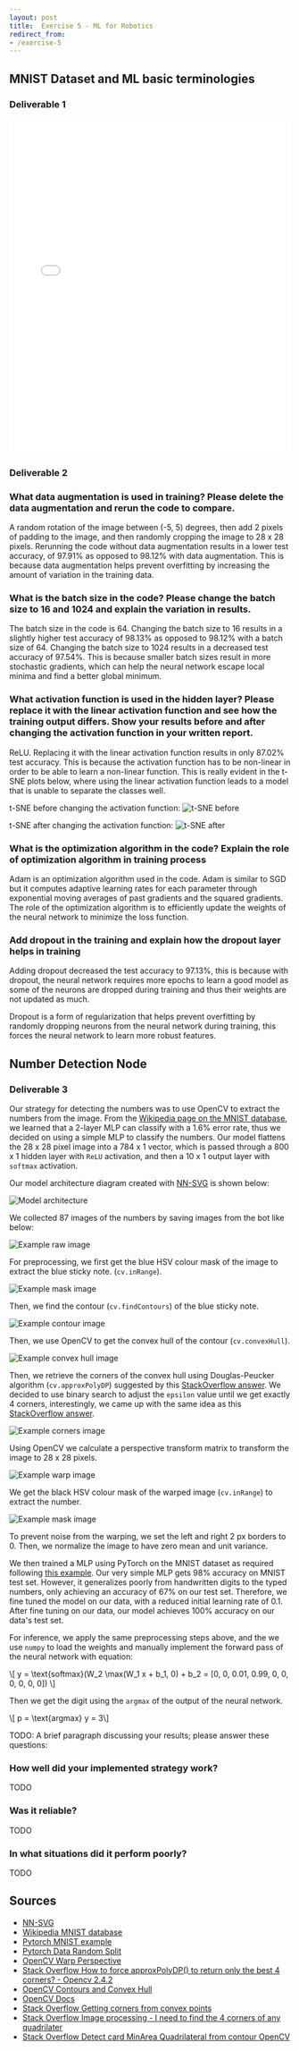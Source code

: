 ```yaml
---
layout: post
title:  Exercise 5 - ML for Robotics
redirect_from:
- /exercise-5
---
```


## MNIST Dataset and ML basic terminologies

### Deliverable 1

<iframe
    width="100%"
    height="600"
    src="/cmput-412-website/images/exercise-5/deliverable-1-backprop.pdf"
    frameborder="0">
</iframe>

### Deliverable 2

### What data augmentation is used in training? Please delete the data augmentation and rerun the code to compare.

A random rotation of the image between (-5, 5) degrees, then add 2 pixels of
padding to the image, and then randomly cropping the image to 28 x 28 pixels.
Rerunning the code without data augmentation results in a lower test accuracy, of 97.91%
as opposed to 98.12% with data augmentation. This is because data augmentation
helps prevent overfitting by increasing the amount of variation in the training
data.

### What is the batch size in the code? Please change the batch size to 16 and 1024 and explain the variation in results.

The batch size in the code is 64. Changing the batch size to 16 results in a
slightly higher test accuracy of 98.13% as opposed to 98.12% with a batch size
of 64. Changing the batch size to 1024 results in a decreased test accuracy of
97.54%. This is because smaller batch sizes result in more stochastic gradients,
which can help the neural network escape local minima and find a better global
minimum.

### What activation function is used in the hidden layer? Please replace it with the linear activation function and see how the training output differs. Show your results before and after changing the activation function in your written report.

ReLU. Replacing it with the linear activation function results in only 87.02%
test accuracy. This is because the activation function has to be non-linear in
order to be able to learn a non-linear function. This is really evident in the
t-SNE plots below, where using the linear activation function leads to a model
that is unable to separate the classes well.

t-SNE before changing the activation function:
![t-SNE before](/cmput-412-website/images/exercise-5/t-SNE.avif)

t-SNE after changing the activation function:
![t-SNE after](/cmput-412-website/images/exercise-5/t-SNE-linear.avif)

### What is the optimization algorithm in the code? Explain the role of optimization algorithm in training process

Adam is an optimization algorithm used in the code. Adam is similar to SGD but
it computes adaptive learning rates for each parameter through exponential
moving averages of past gradients and the squared gradients. The role of the
optimization algorithm is to efficiently update the weights of the neural
network to minimize the loss function.

### Add dropout in the training and explain how the dropout layer helps in training

Adding dropout decreased the test accuracy to 97.13%, this is because
with dropout, the neural network requires more epochs to learn a good model
as some of the neurons are dropped during training and thus their weights are
not updated as much.

Dropout is a form of regularization that helps prevent overfitting by randomly
dropping neurons from the neural network during training, this forces the neural
network to learn more robust features.

## Number Detection Node

### Deliverable 3

Our strategy for detecting the numbers was to use OpenCV to extract the numbers
from the image. From the [Wikipedia page on the MNIST
database](https://en.wikipedia.org/wiki/MNIST_database), we learned that a
2-layer MLP can classify with a 1.6% error rate, thus we decided on using a
simple MLP to classify the numbers. Our model flattens the 28 x 28 pixel image
into a 784 x 1 vector, which is passed through a 800 x 1 hidden layer with
`ReLU` activation, and then a 10 x 1 output layer with `softmax` activation.

Our model architecture diagram created with
[NN-SVG](https://github.com/alexlenail/NN-SVG) is shown below:

![Model architecture](/cmput-412-website/images/exercise-5/model.avif)

We collected 87 images of the numbers by saving images from the bot like below:

![Example raw image](/cmput-412-website/images/exercise-5/test-raw.avif)

For preprocessing, we first get the blue HSV colour mask of the image to
extract the blue sticky note.
(`cv.inRange`).

![Example mask image](/cmput-412-website/images/exercise-5/test-mask1.avif)

Then, we find the contour (`cv.findContours`) of the blue sticky note.

![Example contour image](/cmput-412-website/images/exercise-5/test-contour.avif)

Then, we use OpenCV to get the convex hull of the contour (`cv.convexHull`).

![Example convex hull
image](/cmput-412-website/images/exercise-5/test-convex_hull.avif)

Then, we retrieve the corners of the convex hull using Douglas-Peucker algorithm
(`cv.approxPolyDP`) suggested by this [StackOverflow answer](https://stackoverflow.com/a/10262750).
We decided to use binary search to adjust the `epsilon`
value until we get exactly 4 corners, interestingly, we came up with the same
idea as this [StackOverflow answer](https://stackoverflow.com/a/55339684).

![Example corners image](/cmput-412-website/images/exercise-5/test-corners.avif)

Using OpenCV we calculate a perspective transform matrix to transform the
image to 28 x 28 pixels.

![Example warp image](/cmput-412-website/images/exercise-5/test-warp.avif)

We get the black HSV colour mask of the warped image (`cv.inRange`) to extract
the number.

![Example mask image](/cmput-412-website/images/exercise-5/test-mask2.avif)

To prevent noise from the warping, we set the left and right 2 px borders to 0.
Then, we normalize the image to have zero mean and unit variance.

We then trained a MLP using PyTorch on the MNIST dataset as required following
[this example](https://github.com/pytorch/examples/blob/main/mnist/main.py). Our
very simple MLP gets 98% accuracy on MNIST test set. However, it generalizes
poorly from handwritten digits to the typed numbers, only achieving an accuracy
of 67% on our test set. Therefore, we fine tuned the model on our data, with a
reduced initial learning rate of 0.1. After fine tuning on our data, our model
achieves 100% accuracy on our data's test set.

For inference, we apply the same preprocessing steps above, and the we use
`numpy` to load the weights and manually implement the forward pass of the
neural network with equation:

\\[ y = \text{softmax}(W_2 \max(W_1 x + b_1, 0) + b_2 = [0, 0, 0.01, 0.99, 0, 0, 0, 0, 0, 0]) \\]

Then we get the digit using the `argmax` of the output of the neural
network.

\\[ p = \text{argmax} y = 3\\]

TODO: A brief paragraph discussing your results; please answer these questions:

### How well did your implemented strategy work?

TODO

### Was it reliable?

TODO

### In what situations did it perform poorly?

TODO

## Sources

- [NN-SVG](https://github.com/alexlenail/NN-SVG)
- [Wikipedia MNIST database](https://en.wikipedia.org/wiki/MNIST_database)
- [Pytorch MNIST example](https://github.com/pytorch/examples/blob/main/mnist/main.py)
- [Pytorch Data Random Split](https://pytorch.org/docs/stable/data.html#torch.utils.data.random_split)
- [OpenCV Warp Perspective](https://theailearner.com/tag/cv2-warpperspective/)
- [Stack Overflow How to force approxPolyDP() to return only the best 4 corners? - Opencv 2.4.2](https://stackoverflow.com/a/10262750)
- [OpenCV Contours and Convex Hull](https://medium.com/analytics-vidhya/contours-and-convex-hull-in-opencv-python-d7503f6651bc)
- [OpenCV Docs](https://docs.opencv.org/4.x/)
- [Stack Overflow Getting corners from convex points](https://stackoverflow.com/a/10262750)
- [Stack Overflow Image processing - I need to find the 4 corners of any quadrilater](https://stackoverflow.com/questions/38677434/image-processing-i-need-to-find-the-4-corners-of-any-quadrilater)
- [Stack Overflow Detect card MinArea Quadrilateral from contour OpenCV](https://stackoverflow.com/questions/44127342/detect-card-minarea-quadrilateral-from-contour-opencv)
